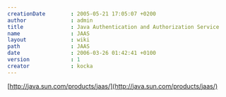 ```yaml
---
creationDate        : 2005-05-21 17:05:07 +0200 
author              : admin 
title               : Java Authentication and Authorization Service 
name                : JAAS 
layout              : wiki 
path                : JAAS 
date                : 2006-03-26 01:42:41 +0100 
version             : 1 
creator             : kocka 
---
```

[http://java.sun.com/products/jaas/](http://java.sun.com/products/jaas/)
